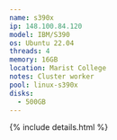 ```yaml
---
name: s390x
ip: 148.100.84.120
model: IBM/S390
os: Ubuntu 22.04
threads: 4
memory: 16GB
location: Marist College
notes: Cluster worker
pool: linux-s390x
disks:
  - 500GB
---
```

{% include details.html %} 

